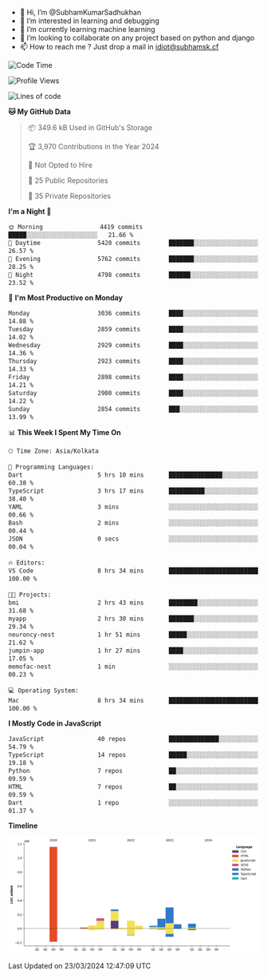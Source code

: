 - 👋 Hi, I’m @SubhamKumarSadhukhan
- 👀 I’m interested in learning and debugging
- 🌱 I’m currently learning machine learning
- 💞️ I’m looking to collaborate on any project based on python and django
- 📫 How to reach me ?
      Just drop a mail in idiot@subhamsk.cf

<!---
SubhamKumarSadhukhan/SubhamKumarSadhukhan is a ✨ special ✨ repository because its `README.md` (this file) appears on your GitHub profile.
You can click the Preview link to take a look at your changes.
--->


<!--START_SECTION:waka-->
![Code Time](http://img.shields.io/badge/Code%20Time-2%2C018%20hrs%2040%20mins-blue)

![Profile Views](http://img.shields.io/badge/Profile%20Views-6-blue)

![Lines of code](https://img.shields.io/badge/From%20Hello%20World%20I%27ve%20Written-2.4%20million%20lines%20of%20code-blue)

**🐱 My GitHub Data** 

> 📦 349.6 kB Used in GitHub's Storage 
 > 
> 🏆 3,970 Contributions in the Year 2024
 > 
> 🚫 Not Opted to Hire
 > 
> 📜 25 Public Repositories 
 > 
> 🔑 35 Private Repositories 
 > 
**I'm a Night 🦉** 

```text
🌞 Morning                4419 commits        █████░░░░░░░░░░░░░░░░░░░░   21.66 % 
🌆 Daytime                5420 commits        ███████░░░░░░░░░░░░░░░░░░   26.57 % 
🌃 Evening                5762 commits        ███████░░░░░░░░░░░░░░░░░░   28.25 % 
🌙 Night                  4798 commits        ██████░░░░░░░░░░░░░░░░░░░   23.52 % 
```
📅 **I'm Most Productive on Monday** 

```text
Monday                   3036 commits        ████░░░░░░░░░░░░░░░░░░░░░   14.88 % 
Tuesday                  2859 commits        ████░░░░░░░░░░░░░░░░░░░░░   14.02 % 
Wednesday                2929 commits        ████░░░░░░░░░░░░░░░░░░░░░   14.36 % 
Thursday                 2923 commits        ████░░░░░░░░░░░░░░░░░░░░░   14.33 % 
Friday                   2898 commits        ████░░░░░░░░░░░░░░░░░░░░░   14.21 % 
Saturday                 2900 commits        ████░░░░░░░░░░░░░░░░░░░░░   14.22 % 
Sunday                   2854 commits        ███░░░░░░░░░░░░░░░░░░░░░░   13.99 % 
```


📊 **This Week I Spent My Time On** 

```text
🕑︎ Time Zone: Asia/Kolkata

💬 Programming Languages: 
Dart                     5 hrs 10 mins       ███████████████░░░░░░░░░░   60.38 % 
TypeScript               3 hrs 17 mins       ██████████░░░░░░░░░░░░░░░   38.40 % 
YAML                     3 mins              ░░░░░░░░░░░░░░░░░░░░░░░░░   00.66 % 
Bash                     2 mins              ░░░░░░░░░░░░░░░░░░░░░░░░░   00.44 % 
JSON                     0 secs              ░░░░░░░░░░░░░░░░░░░░░░░░░   00.04 % 

🔥 Editors: 
VS Code                  8 hrs 34 mins       █████████████████████████   100.00 % 

🐱‍💻 Projects: 
bmi                      2 hrs 43 mins       ████████░░░░░░░░░░░░░░░░░   31.68 % 
myapp                    2 hrs 30 mins       ███████░░░░░░░░░░░░░░░░░░   29.34 % 
neuroncy-nest            1 hr 51 mins        █████░░░░░░░░░░░░░░░░░░░░   21.62 % 
jumpin-app               1 hr 27 mins        ████░░░░░░░░░░░░░░░░░░░░░   17.05 % 
memofac-nest             1 min               ░░░░░░░░░░░░░░░░░░░░░░░░░   00.23 % 

💻 Operating System: 
Mac                      8 hrs 34 mins       █████████████████████████   100.00 % 
```

**I Mostly Code in JavaScript** 

```text
JavaScript               40 repos            ██████████████░░░░░░░░░░░   54.79 % 
TypeScript               14 repos            █████░░░░░░░░░░░░░░░░░░░░   19.18 % 
Python                   7 repos             ██░░░░░░░░░░░░░░░░░░░░░░░   09.59 % 
HTML                     7 repos             ██░░░░░░░░░░░░░░░░░░░░░░░   09.59 % 
Dart                     1 repo              ░░░░░░░░░░░░░░░░░░░░░░░░░   01.37 % 
```



**Timeline**

![Lines of Code chart](https://raw.githubusercontent.com/SubhamKumarSadhukhan/SubhamKumarSadhukhan/main/assets/bar_graph.png)


 Last Updated on 23/03/2024 12:47:09 UTC
<!--END_SECTION:waka-->
